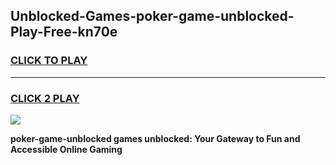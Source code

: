 
## Unblocked-Games-poker-game-unblocked-Play-Free-kn70e
<h3>
<a href="https://premium76.site?title=poker-game-unblocked&ref=09A">CLICK TO PLAY</a></h3>
<hr>

<h3>
<a href="https://premium76.site?title=poker-game-unblocked&ref=09A">CLICK 2 PLAY</a>
  
</h3>

<a href="https://premium76.site?title=poker-game-unblocked&ref=09A"><img src="https://clearcache.store/games.png"></a>


**poker-game-unblocked games unblocked: Your Gateway to Fun and Accessible Online Gaming**

